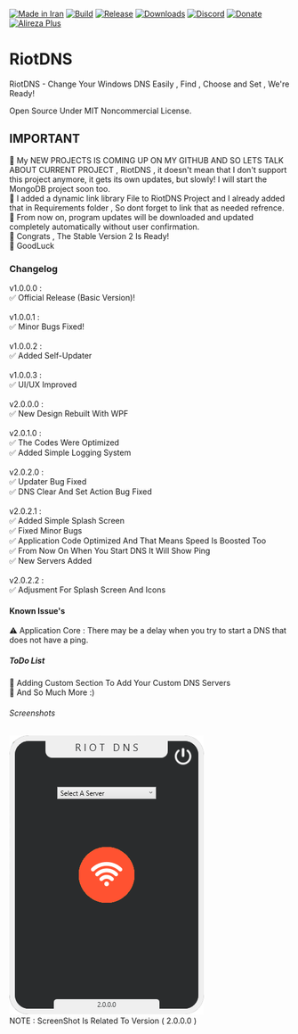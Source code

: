[![Made in Iran](https://img.shields.io/badge/made_in-iran-ffd700.svg?labelColor=0057b7)](https://github.com/AlirezaPlusOfficial)
[![Build](https://img.shields.io/github/actions/workflow/status/AlirezaPlusOfficial/RiotDNS/main.yml?branch=master)](https://github.com/AlirezaPlusOfficial/RiotDNS/actions)
[![Release](https://img.shields.io/github/release/AlirezaPlusOfficial/RiotDNS.svg)](https://github.com/AlirezaPlusOfficial/RiotDNS/releases)
[![Downloads](https://img.shields.io/github/downloads/AlirezaPlusOfficial/RiotDNS/total.svg)](https://github.com/AlirezaPlusOfficial/RiotDNS/releases)
[![Discord](https://img.shields.io/discord/796410664460877865?label=discord)](https://discord.gg/tUa4V9S3MF)
[![Donate](https://img.shields.io/badge/donate-$$$-8a2be2.svg)](#)
[![Alireza Plus](https://img.shields.io/badge/Alireza-Plus-e4181c.svg?labelColor=0000ff)](#)

# RiotDNS
RiotDNS - Change Your Windows DNS Easily , Find , Choose and Set , We're Ready!
<br>

Open Source Under MIT Noncommercial License.
## IMPORTANT
🔰 My NEW PROJECTS IS COMING UP ON MY GITHUB AND SO LETS TALK ABOUT CURRENT PROJECT , RiotDNS , it doesn't mean that I don't support this project anymore, it gets its own updates, but slowly! I will start the MongoDB project soon too.
<br>
🔰 I added a dynamic link library File to RiotDNS Project and I already added that in Requirements folder , So dont forget to link that as needed refrence.
<br>
🔰 From now on, program updates will be downloaded and updated completely automatically without user confirmation.
<br>
🔰 Congrats , The Stable Version 2 Is Ready!
<br>
🔰 GoodLuck 
### Changelog
v1.0.0.0 : <br>
✅ Official Release (Basic Version)!
<br><br>
v1.0.0.1 : <br>
✅ Minor Bugs Fixed!
<br><br>
v1.0.0.2 : <br>
✅ Added Self-Updater
<br><br>
v1.0.0.3 : <br>
✅ UI/UX Improved
<br><br>
v2.0.0.0 : <br>
✅ New Design Rebuilt With WPF
<br><br>
v2.0.1.0 : <br>
✅ The Codes Were Optimized 
<br> 
✅ Added Simple Logging System
<br><br>
v2.0.2.0 : <br>
✅ Updater Bug Fixed 
<br>
✅ DNS Clear And Set Action Bug Fixed
<br><br>
v2.0.2.1 :
<br>
✅ Added Simple Splash Screen
<br>
✅ Fixed Minor Bugs
<br>
✅ Application Code Optimized And That Means Speed Is Boosted Too
<br>
✅ From Now On When You Start DNS It Will Show Ping
<br>
✅ New Servers Added
<br><br>
v2.0.2.2 :
<br>
✅ Adjusment For Splash Screen And Icons
#### Known Issue's
⚠ Application Core : There may be a delay when you try to start a DNS that does not have a ping.
##### ToDo List
💢 Adding Custom Section To Add Your Custom DNS Servers
<br>
💢 And So Much More :)
###### Screenshots
![RiotDNS](Screenshots/SS1.png)
<br>
NOTE : ScreenShot Is Related To Version ( 2.0.0.0 )
